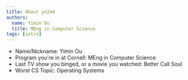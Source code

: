 ```yaml
---
title: About yo244
authors:
  name: Yimin Ou
  title: MEng in Computer Science
tags: [intro]
---
```


- Name/Nickname: Yimin Ou
- Program you're in at Cornell: MEng in Computer Science
- Last TV show you binged, or a movie you watched: Better Call Soul
- Worst CS Topic: Operating Systems
